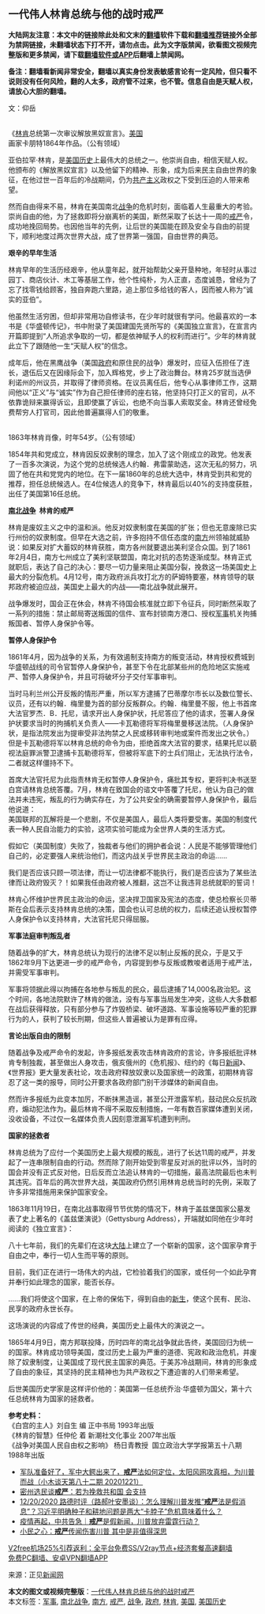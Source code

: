  <h2>一代伟人林肯总统与他的战时戒严</h2> <p class="notice"><b>大陆网友注意：本文中的链接除此处和文末的<a href="https://github.com/bannedbook/fanqiang" >翻墙</a>软件下载和<a href="https://github.com/killgcd/justmysocks/blob/master/README.md">翻墙推荐</a>链接外全部为禁网链接，未翻墙状态下打不开，请勿点击。此为文字版禁闻，欲看图文视频完整版和更多禁闻，请下载<a href="https://github.com/bannedbook/fanqiang">翻墙软件或APP</a>后翻墙上禁闻网。</p><p>备注：翻墙看新闻非常安全，翻墙以真实身份发表敏感言论有一定风险，但只看不说则没有任何风险，翻的人太多，政府管不过来，也不管。信息自由是天赋人权，请放心大胆的翻墙。</b></p>  <div class="entry"> <p>文：仰岳</p> <p><br /> 《<a href="https://www.bannedbook.org/bnews/tag/%e6%9e%97%e8%82%af/" class="st_tag internal_tag" rel="tag" title="标签 林肯 下的日志">林肯</a>总统第一次审议解放黑奴宣言》。<a href="https://www.bannedbook.org/bnews/tag/%e7%be%8e%e5%9b%bd/" class="st_tag internal_tag" rel="tag" title="标签 美国 下的日志">美国</a>画家卡朋特1864年作品。（公有领域）</p> <p>亚伯拉罕·林肯，是<a href="https://www.bannedbook.org/bnews/tag/%E7%BE%8E%E5%9B%BD%E5%8E%86%E5%8F%B2/" class="st_tag internal_tag" rel="tag" title="标签 美国历史 下的日志">美国历史</a>上最伟大的总统之一。他崇尚自由，相信天赋人权。他颁布的《解放黑奴宣言》以及他留下的精神、形象，成为后来民主自由世界的象征，在他过世一百年后的冷战期间，仍为<span class='wp_keywordlink'><a href="https://www.bannedbook.org/forum2/topic6177.html" title="《共产主义的终极目的》" target="_blank">共产主义</a></span>政权之下受到压迫的人带来希望。</p> <p>然而自由得来不易，林肯在美国南北<a href="https://www.bannedbook.org/bnews/tag/%E6%88%98%E4%BA%89/" class="st_tag internal_tag" rel="tag" title="标签 战争 下的日志">战争</a>的危机时刻，面临着人生最重大的考验。崇尚自由的他，为了拯救即将分崩离析的美国，断然采取了长达十一周的<a href="https://www.bannedbook.org/bnews/tag/%E6%88%92%E4%B8%A5/" class="st_tag internal_tag" rel="tag" title="标签 戒严 下的日志">戒严</a>令，成功地挽回局势。也因他当年的先例，让后世的美国能在顾及安全与自由的前提下，顺利地度过两次世界大战，成了世界第一强国，自由世界的典范。</p> <p><strong>艰辛的早年生活</strong></p> <p>林肯早年的生活历经艰辛，他从童年起，就开始帮助父亲开垦种地，年轻时从事过园丁、商店伙计、木工等基层工作，他个性纯朴，为人正直，态度诚恳，曾经为了忘了找零钱给顾客，独自奔跑六里路，追上那位多给钱的客人，因而被人称为“诚实的亚伯”。</p> <p>他虽然生活穷困，但却非常用功自修读书，在少年时就很有学问。他最喜欢的一本书是《华盛顿传记》，书中附录了美国建国先贤所写的《美国独立宣言》，在宣言内开篇即提到“人所追求争取的一切，都是依神赋予人的权利而进行”。少年的林肯就此立下了跟随他一生“天赋人权”的信念。</p> <p>成年后，他在黑鹰战争（美国<a href="https://www.bannedbook.org/bnews/tag/%e6%94%bf%e5%ba%9c/" class="st_tag internal_tag" rel="tag" title="标签 政府 下的日志">政府</a>和原住民的战争）爆发时，应征入伍担任了连长，退伍后又在因缘际会下，加入辉格党，步上了政治舞台。林肯25岁就当选伊利诺州的州议员，并取得了律师资格。在议员离任后，他专心从事律师工作，这期间他以“正义”与“诚实”作为自己担任律师的座右铭，他坚持只打正义的官司，从不依靠诡辩来赢得诉讼，且即使赢了诉讼，也绝不向当事人索取奖金。林肯还曾经免费帮穷人打官司，因此他普遍赢得人们的敬重。</p> <p><br /> 1863年林肯肖像，时年54岁。（公有领域）</p>  <p>1854年共和党成立，林肯因反奴隶制的理念，加入了这个刚成立的政党。他发表了一百多次演说，为这个党的总统候选人约翰．弗雷蒙助选，这次无私的努力，巩固了他在共和党党内的地位。在下一届1860年的总统大选中，林肯受到共和党的推荐，担任总统候选人。在4位候选人的竞争下，林肯最后以40%的支持度获胜，出任了美国第16任总统。</p> <p><strong><a href="https://www.bannedbook.org/bnews/tag/%e5%8d%97%e5%8c%97%e6%88%98%e4%ba%89/" class="st_tag internal_tag" rel="tag" title="标签 南北战争 下的日志">南北战争</a>  林肯的戒严</strong></p> <p>林肯是废奴主义之中的温和派。他反对奴隶制度在美国的扩张；但也无意废除已实行州份的奴隶制度。但早在大选之前，许多抱持不信任态度的<a href="https://www.bannedbook.org/bnews/tag/%E5%8D%97%E6%96%B9/" class="st_tag internal_tag" rel="tag" title="标签 南方 下的日志">南方</a>州领袖就威胁说：如果反对扩大蓄奴的林肯获胜，南方各州就要退出美利坚合众国。到了1861年2月4日，南方七州成立了美利坚联盟国，南北对抗的态势逐渐成型。林肯正式就职后，表达了自己的决心：要尽一切力量来阻止美国分裂，挽救这一场美国史上最大的分裂危机。4月12号，南方政府派兵攻打北方的萨姆特要塞，林肯领导的联邦政府被迫应战，美国史上最大的内战——南北战争就此展开。</p> <p>战争爆发时，国会正在休会，林肯不待国会核准就立即下令征兵，同时断然采取了一系列的措施：禁止邮局寄送叛国的信件、宣布封锁南方港口、授权<a href="https://www.bannedbook.org/bnews/tag/%E5%86%9B%E4%BA%8B/" class="st_tag internal_tag" rel="tag" title="标签 军事 下的日志">军事</a>机关拘捕叛国者、暂停人身保护令等。</p> <p><strong>暂停人身保护令</strong></p> <p>1861年4月，因为战争的关系，为有效遏制支持南方的叛变活动，林肯授权费城到华盛顿战线的司令官暂停人身保护令，甚至下令在北部某些州的危险地区实施戒严、暂停人身保护令，并且可将破坏分子交付军事审判。</p> <p>当时马利兰州公开反叛的情形严重，所以军方逮捕了巴蒂摩尔市长以及数位警长、议员，还有以约翰．梅里曼为首的部分反叛群众。约翰．梅里曼不服，他上书首席大法官罗杰．B．托尼，请求开出人身保护状，托尼答应了他的请求，签署人身保护状要求当时的拘捕机关负责人——卡瓦勒德将军将梅里曼移送法院。（人身保护状，是指法院发出为提审受非法拘禁之人民或移转审判地或案件而发出之状令。）但是卡瓦勒德将军以林肯总统的命令为由，拒绝首席大法官的要求，结果托尼以藐视法庭罪派警卫逮捕卡瓦勒德将军，但被将军底下的士兵们阻止，无法执行法令，二者就这样僵持不下。</p> <p>首席大法官托尼为此指责林肯无权暂停人身保护令，痛批其专权，更将判决书送至白宫请林肯总统答覆。7月，林肯在致国会的谘文中答覆了托尼，他认为自己的做法并未违宪，叛乱的行为确实存在，为了公共安全的确需要暂停人身保护令，最后他说道：<br /> 美国联邦的瓦解将是一个悲剧，不仅是美国人，最后人类将要受害。美国的制度代表一种人民自治能力的实验，这项实验可能成为全世界人类的生活方式。</p> <p>假如它（美国制度）失败了，独裁者与他们的拥护者会说：人民是不能够管理他们自己的，必定要强人来统治他们，而这内战关乎世界民主政治的命运……</p>  <p>我们是否应该只顾一项法律，而让一切法律都不能执行，我们是否应该为了某些法律而让政府毁灭？！如果我任由政府被人推翻，这岂不让我违背总统就职的誓词！</p> <p>林肯心怀维护世界民主政治的命运，坚决捍卫国家及宪法的态度，使总检察长贝蒂斯在会后表示支持林肯总统的决策，国会也认可总统的权力，后续还追认授权暂停人身保护令以支持林肯，大法官托尼只得屈服。</p> <p><strong>军事法庭审判叛乱者</strong></p> <p>随着战争的扩大，林肯总统认为现行的法律不足以制止反叛的民众，于是又于1862年9月下达更进一步的戒严命令，内容提到参与反叛或教唆者适用于戒严法，并需受军事审判。</p> <p>军事将领据此得以拘捕在各地参与叛乱的民众，最后逮捕了14,000名政治犯。这个时间，各地法院默许了林肯的做法，没有与军事当局发生冲突，这些人大多数都在战后获得释放，只有部分参与了炸毁桥梁、破坏道路、军事设施等较严重的犯罪行为的人，获判了较长刑期，但这些人普遍被认为是罪有应得。</p> <p><strong>言论出版自由的限制</strong></p> <p>随着战争及戒严命令的发起，许多报纸发表攻击林肯政府的言论，许多报纸批评林肯专制独裁，甚至做出人身攻击，俄亥俄州的《危机报》、纽约的《每日<span class='wp_keywordlink_affiliate'><a href="https://www.bannedbook.org/" title="新闻">新闻</a></span>》、《世界报》更大量发表社论，攻击政府释放奴隶以及国家统一的政策，初期林肯容忍了这一类的报导，同时公开要求各政府部门别干涉媒体的新闻自由。</p> <p>然而许多报纸为此变本加厉，不断抹黑造谣，甚至公开泄露军机，鼓动民众反抗政府，煽动犯法作为。最后林肯不得不采取反制措施，一年有数百家媒体遭到关闭，没收设备，不过仅一名媒体负责人因刻意泄漏军机遭到判刑。</p> <p><strong>国家的拯救者</strong></p>  <p>林肯总统为了应付一个美国历史上最大规模的叛乱，进行了长达11周的戒严，并发起了一连串限制自由的行动。然而除了刚开始受到零星反对派的批评以外，当时的国会并没有正式反对他，日后反而立法追认林肯的一切措施，最高法院最后也未判其违宪。百年后的两次世界大战，美国政府仍然引用林肯总统当时的先例，采取了许多非常措施用来保护国家安全。</p> <p>1863年11月19日，在南北战事取得节节优势的情况下，林肯于盖兹堡国家公墓发表了史上著名的《盖兹堡演说》（Gettysburg Address），开端就如同他在少年时阅读的《独立宣言》：</p> <p>八十七年前，我们的先辈们在这块<span class='wp_keywordlink_affiliate'><a href="https://www.bannedbook.org/" title="大陆" target="_blank">大陆</a></span>上建立了一个崭新的国家，这个国家孕育于自由之中，奉行一切人生而平等的原则。</p> <p>目前，我们正在进行一场伟大的内战，它检验着我们的国家，或任何一个如此孕育并奉行如此理念的国家，能否长存。</p> <p>……我们将使这个国家，在上帝的保佑下，得到自由的<span class='wp_keywordlink'><a href="https://www.bannedbook.org/forum2/topic1642.html" title="正见网《新生》" target="_blank">新生</a></span>，使这个民有、民治、民享的政府永世长存。</p> <p>这场演说的内容成了传世的经典，美国历史上最伟大的演说之一。</p> <p>1865年4月9日，南方邦联投降，历时四年的南北战争就此告终，美国回归为统一的国家。林肯成功领导美国，度过历史上最为严重的道德、宪政和政治危机，并废除了奴隶制度，让美国成了现代民主国家的典范。于美苏冷战期间，林肯的形象成了自由的象征，其坚持的民主精神也为共产政权之下遭迫害的人们带来希望。</p> <p>后世美国历史学家是这样评价他的：美国第一任总统乔治·华盛顿为国父，第十六任总统林肯为国家的拯救者。</p> <p><strong>参考史料：</strong><br /> 《白宫的主人》刘自生 编 正中书局 1993年出版<br /> 《林肯的智慧》任仲伦 着 新潮社文化事业 2007年出版<br /> 《战争对美国人民自由权之影响》 杨日青教授  国立政治大学学报第五十八期 1988年出版</p>  <ul class='op-related-articles' title='相关阅读'> <li><a href='https://www.bannedbook.org/bnews/bannedvideo/20201221/1454165.html' target='_blank'>军队准备好了，军中大鳄出来了，<b>戒严</b>法如何定位，太阳风网攻真相，为川普而战（小木谈天第八十二期 20201221）</a></li> <li><a href='https://www.bannedbook.org/bnews/bannedvideo/20201224/1453719.html' target='_blank'>密州选民谈<b>戒严</b>：若为挽救共和国 会支持</a></li> <li><a href='https://www.bannedbook.org/bnews/bannedvideo/20201220/1453607.html' target='_blank'>12/20/2020 路德时评（路郝叶安墨谈）：怎么理解川普发推“<b>戒严</b>法是假消息”？习近平明确种子和耕地问题是两大“卡脖子”危机意味着什么？</a></li> <li><a href='https://www.bannedbook.org/bnews/taiwannews/20201223/1453591.html' target='_blank'>疫情再起，中共告急｜<b>戒严</b>是假新闻，川普放弃雷霆行动？</a></li> <li><a href='https://www.bannedbook.org/bnews/baitai/20201223/1453461.html' target='_blank'>小民之心：<b>戒严</b>传闻伤害川普 其中是非值得深思</a></li> </ul> <p class="texttj"> <a href="https://www.bannedbook.org/forum23/topic22702.html" target="_blank">V2free机场25%引荐返利：全平台免费SS/V2ray节点+经济套餐高速翻墙</a><br/> <a href="https://github.com/bannedbook/fanqiang/wiki/%E7%A6%81%E9%97%BB%E7%BD%91%E5%AE%89%E5%8D%93%E7%BF%BB%E5%A2%99%E6%96%B0%E9%97%BBAPP" target="_blank">免费PC翻墙、安卓VPN翻墙APP</a></p><p>来源：正见<span class='wp_keywordlink_affiliate'><a href="https://www.bannedbook.org/" title="新闻网">新闻网</a></span></p><a name='sharetosocial'></a>       <div><b>本文的图文或视频完整版</b>：<a href='https://www.bannedbook.org/bnews/cbnews/20201225/1454628.html'>一代伟人林肯总统与他的战时戒严</a></div>  </div><!--END ENTRY--> <div class="postfooter"> <div>本文标签：<a href="https://www.bannedbook.org/bnews/tag/%E5%86%9B%E4%BA%8B/" rel="tag">军事</a>, <a href="https://www.bannedbook.org/bnews/tag/%e5%8d%97%e5%8c%97%e6%88%98%e4%ba%89/" rel="tag">南北战争</a>, <a href="https://www.bannedbook.org/bnews/tag/%E5%8D%97%E6%96%B9/" rel="tag">南方</a>, <a href="https://www.bannedbook.org/bnews/tag/%E6%88%92%E4%B8%A5/" rel="tag">戒严</a>, <a href="https://www.bannedbook.org/bnews/tag/%E6%88%98%E4%BA%89/" rel="tag">战争</a>, <a href="https://www.bannedbook.org/bnews/tag/%e6%94%bf%e5%ba%9c/" rel="tag">政府</a>, <a href="https://www.bannedbook.org/bnews/tag/%e6%9e%97%e8%82%af/" rel="tag">林肯</a>, <a href="https://www.bannedbook.org/bnews/tag/%e7%be%8e%e5%9b%bd/" rel="tag">美国</a>, <a href="https://www.bannedbook.org/bnews/tag/%E7%BE%8E%E5%9B%BD%E5%8E%86%E5%8F%B2/" rel="tag">美国历史</a></div>  </div><!--END POSTFOOTER--> 